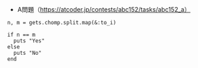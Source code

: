 - A問題（https://atcoder.jp/contests/abc152/tasks/abc152_a）

```
n, m = gets.chomp.split.map(&:to_i)

if n == m
  puts "Yes"
else
  puts "No"
end
```
